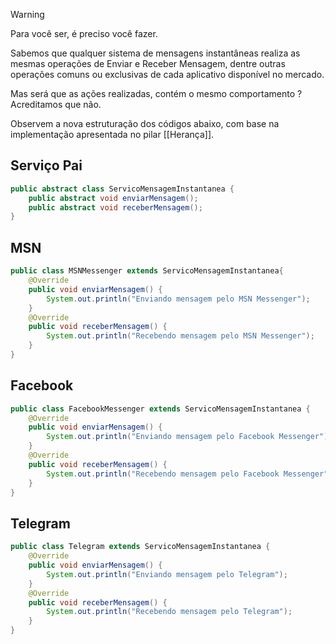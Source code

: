 >[!warning]
>Para você ser, é preciso você fazer.

Sabemos que qualquer sistema de mensagens instantâneas realiza as mesmas operações de Enviar e Receber Mensagem, dentre outras operações comuns ou exclusivas de cada aplicativo disponível no mercado.

Mas será que as ações realizadas, contém o mesmo comportamento ? Acreditamos que não.

Observem a nova estruturação dos códigos abaixo, com base na implementação apresentada no pilar [[Herança]].

## Serviço Pai
```java
public abstract class ServicoMensagemInstantanea {
	public abstract void enviarMensagem();
	public abstract void receberMensagem();	
}
```

## MSN
```java
public class MSNMessenger extends ServicoMensagemInstantanea{
	@Override
	public void enviarMensagem() {
		System.out.println("Enviando mensagem pelo MSN Messenger");
	}
	@Override
	public void receberMensagem() {
		System.out.println("Recebendo mensagem pelo MSN Messenger");
	}
}
```

## Facebook
```java
public class FacebookMessenger extends ServicoMensagemInstantanea {
	@Override
	public void enviarMensagem() {
		System.out.println("Enviando mensagem pelo Facebook Messenger");
	}
	@Override
	public void receberMensagem() {
		System.out.println("Recebendo mensagem pelo Facebook Messenger");
	}
}
```

## Telegram
```java
public class Telegram extends ServicoMensagemInstantanea {
	@Override
	public void enviarMensagem() {
		System.out.println("Enviando mensagem pelo Telegram");
	}
	@Override
	public void receberMensagem() {
		System.out.println("Recebendo mensagem pelo Telegram");
	}
}

```
